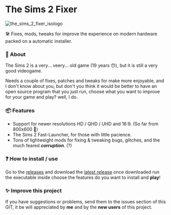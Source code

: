 
# The Sims 2 Fixer

![the_sims_2_fixer_isologo](https://github.com/wayfinderd/the_sims_2_fixer/assets/98564343/cfe4220c-9d84-4df0-96ac-69045c5355e7)

🛠 Fixes, mods, tweaks for improve the experience on modern hardware packed on a automatic installer.

### 📄 About
The Sims 2 is a very... veery... old game (19 years 😯), but it is still a very good videogame. 

Needs a couple of fixes, patches and tweaks for make more enjoyable, and I don't know about you, but don't you think it would be better to have an open source program that you just run, choose what you want to improve for your game and play? well, I do.

### 📦 Features
 - Support for newer resolutions HD / QHD / UHD and 16:9. (So far from 800x600 🤮)
 - The Sims 2 Fast-Launcher, for those with little pacience.
 - Tons of lightweight mods for fixing & tweaking bugs, glitches, and the much feared ***corruption***. (?)

### ❓ How to install / use
Go to the [releases](https://github.com/wayfinderd/the_sims_2_fixer/releases) and download the [latest release](https://github.com/wayfinderd/the_sims_2_fixer/releases) once downloaded run the executable inside choose the features do you want to install and **play**! 

### ✨ Improve this project
If you have suggestions or problems, send them to the issues section of this GIT, it be will appreciated by **me** and by the **new users** of this project.


	
